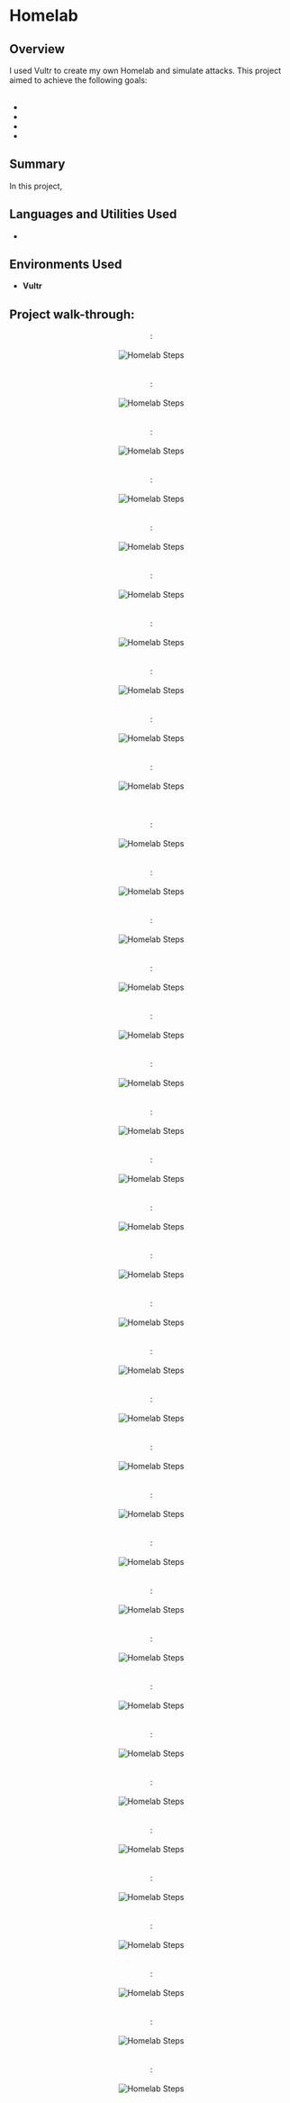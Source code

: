 <h1>Homelab</h1>


<h2>Overview</h2>
I used Vultr to create my own Homelab and simulate attacks. This project aimed to achieve the following goals:
<br><br>
<ul>
 <li></li>
 <li></li>
 <li></li>
 <li></li>
</ul>

<h2>Summary</h2>
In this project, 

<h2>Languages and Utilities Used</h2>

- <b></b>

<h2>Environments Used </h2>

- <b>Vultr</b>

<h2>Project walk-through:</h2>

<p align="center">
: <br/><br />
<img src="https://i.imgur.com/vPvZldE.png" alt="Homelab Steps">
<br />
<br />
<br />
: <br/><br />
<img src="https://i.imgur.com/wxVl0SU.png" alt="Homelab Steps">
<br />
<br />
<br />
: <br/><br />
<img src="https://i.imgur.com/jpKUmlh.png" alt="Homelab Steps">
<br />
<br />
<br />
: <br/><br />
<img src="https://i.imgur.com/JsgRKUz.png" alt="Homelab Steps">
<br />
<br />
<br />
: <br/><br />
<img src="https://i.imgur.com/Y9FMSOn.png" alt="Homelab Steps">
<br />
<br />
<br />
: <br/><br />
<img src="https://i.imgur.com/tdbiygo.png" alt="Homelab Steps">
<br />
<br />
<br />
: <br/><br />
<img src="https://i.imgur.com/1oYINpt.png" alt="Homelab Steps">
<br />
<br />
<br />
: <br/><br />
<img src="https://i.imgur.com/ypHVddz.png" alt="Homelab Steps">
<br />
<br />
<br />
: <br/><br />
<img src="https://i.imgur.com/XhTcBB3.png" alt="Homelab Steps">
<br />
<br />
<br />
: <br/><br />
<img src="https://i.imgur.com/VnT4YHp.png" alt="Homelab Steps">
<br />
<br />
<br />
<br />
: <br/><br />
<img src="https://i.imgur.com/Y2FcsIE.png" alt="Homelab Steps">
<br />
<br />
<br />
: <br/><br />
<img src="https://i.imgur.com/I1gs3dH.png" alt="Homelab Steps">
<br />
<br />
<br />
: <br/><br />
<img src="https://i.imgur.com/j7KhJ8i.png" alt="Homelab Steps">
<br />
<br />
<br /> 
: <br/><br />
<img src="https://i.imgur.com/fi6CKLB.png" alt="Homelab Steps">
<br />
<br />
<br />
: <br/><br />
<img src="" alt="Homelab Steps">
<br />
<br />
<br />
: <br/><br />
<img src="" alt="Homelab Steps">
<br />
<br />
<br />
: <br/><br />
<img src="" alt="Homelab Steps">
<br />
<br />
<br />
: <br/><br />
<img src="" alt="Homelab Steps">
<br />
<br />
<br />
: <br/><br />
<img src="" alt="Homelab Steps">
<br />
<br />
<br />
: <br/><br />
<img src="" alt="Homelab Steps">
<br />
<br />
<br />
: <br/><br />
<img src="" alt="Homelab Steps">
<br />
<br />
<br />
: <br/><br />
<img src="" alt="Homelab Steps">
<br />
<br />
<br />
: <br/><br />
<img src="" alt="Homelab Steps">
<br />
<br />
<br />
: <br/><br />
<img src="" alt="Homelab Steps">
<br />
<br />
<br />
: <br/><br />
<img src="" alt="Homelab Steps">
<br />
<br />
<br />
: <br/><br />
<img src="" alt="Homelab Steps">
<br />
<br />
<br />
: <br/><br />
<img src="" alt="Homelab Steps">
<br />
<br />
<br />
: <br/><br />
<img src="" alt="Homelab Steps">
<br />
<br />
<br />
: <br/><br />
<img src="" alt="Homelab Steps">
<br />
<br />
<br />
: <br/><br />
<img src="" alt="Homelab Steps">
<br />
<br />
<br />
: <br/><br />
<img src="" alt="Homelab Steps">
<br />
<br />
<br />
: <br/><br />
<img src="" alt="Homelab Steps">
<br />
<br />
<br />
: <br/><br />
<img src="" alt="Homelab Steps">
<br />
<br />
<br />
: <br/><br />
<img src="" alt="Homelab Steps">
<br />
<br />
<br />
: <br/><br />
<img src="" alt="Homelab Steps">
<br />
<br />
<br />
: <br/><br />
<img src="" alt="Homelab Steps">
<br />
<br />
<br />
: <br/><br />
<img src="" alt="Homelab Steps">
<br />
<br />
<br />
